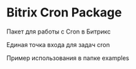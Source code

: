 # Bitrix Cron Package

Пакет для работы с Cron в Битрикс

Единая точка входа для задач cron 

Пример использования в папке examples
